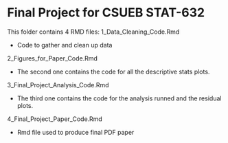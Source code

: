 # Final Project for CSUEB STAT-632
This folder contains 4 RMD files:
1_Data_Cleaning_Code.Rmd
- Code to gather and clean up data

2_Figures_for_Paper_Code.Rmd
- The second one contains the code for all the descriptive stats plots.

3_Final_Project_Analysis_Code.Rmd
- The third one contains the code for the analysis runned and the residual plots.

4_Final_Project_Paper_Code.Rmd
- Rmd file used to produce final PDF paper
